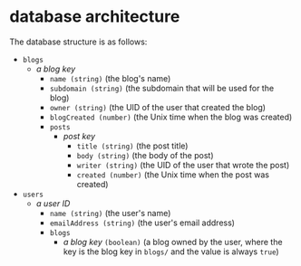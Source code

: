 # database architecture

The database structure is as follows:

 - `blogs`
    - *a blog key*
      - `name (string)` (the blog's name)
      - `subdomain (string)` (the subdomain that will be used for the blog)
      - `owner (string)` (the UID of the user that created the blog)
      - `blogCreated (number)` (the Unix time when the blog was created)
      - `posts`
         - *post key*
            - `title (string)` (the post title)
            - `body (string)` (the body of the post)
            - `writer (string)` (the UID of the user that wrote the post)
            - `created (number)` (the Unix time when the post was created)
 - `users`
    - *a user ID*
       - `name (string)` (the user's name)
       - `emailAddress (string)` (the user's email address)
       - `blogs`
          - *a blog key* `(boolean)` (a blog owned by the
            user, where the key is the blog key in `blogs/` and the value is
            always `true`)
